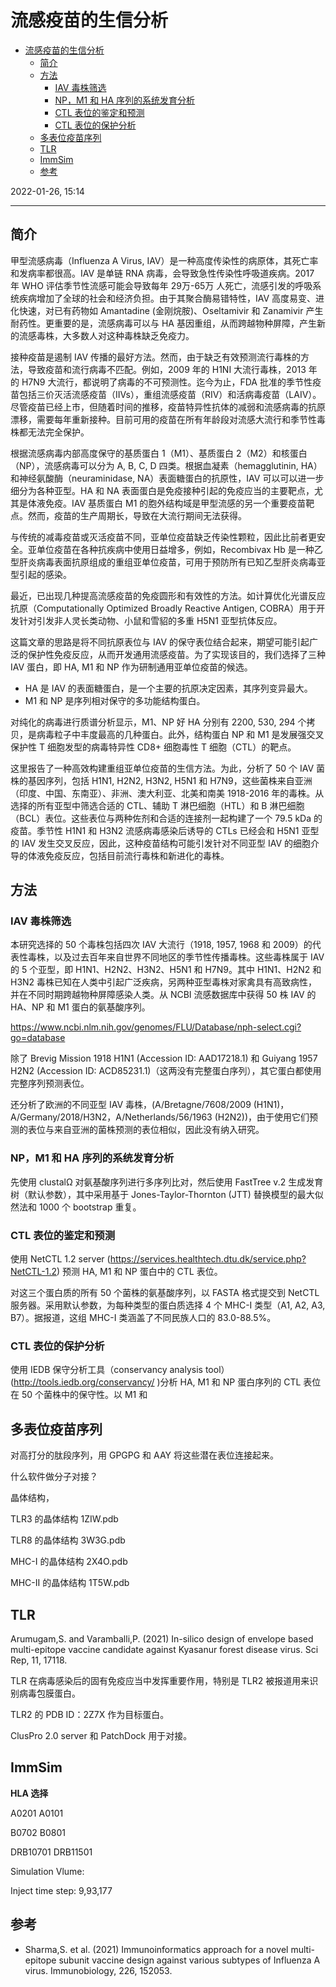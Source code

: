 # 流感疫苗的生信分析

- [流感疫苗的生信分析](#流感疫苗的生信分析)
  - [简介](#简介)
  - [方法](#方法)
    - [IAV 毒株筛选](#iav-毒株筛选)
    - [NP，M1 和 HA 序列的系统发育分析](#npm1-和-ha-序列的系统发育分析)
    - [CTL 表位的鉴定和预测](#ctl-表位的鉴定和预测)
    - [CTL 表位的保护分析](#ctl-表位的保护分析)
  - [多表位疫苗序列](#多表位疫苗序列)
  - [TLR](#tlr)
  - [ImmSim](#immsim)
  - [参考](#参考)

2022-01-26, 15:14
***

## 简介

甲型流感病毒（Influenza A Virus, IAV）是一种高度传染性的病原体，其死亡率和发病率都很高。IAV 是单链 RNA 病毒，会导致急性传染性呼吸道疾病。2017 年 WHO 评估季节性流感可能会导致每年 29万-65万 人死亡，流感引发的呼吸系统疾病增加了全球的社会和经济负担。由于其聚合酶易错特性，IAV 高度易变、进化快速，对已有药物如 Amantadine (金刚烷胺)、Oseltamivir 和 Zanamivir 产生耐药性。更重要的是，流感病毒可以与 HA 基因重组，从而跨越物种屏障，产生新的流感毒株，大多数人对这种毒株缺乏免疫力。

接种疫苗是遏制 IAV 传播的最好方法。然而，由于缺乏有效预测流行毒株的方法，导致疫苗和流行病毒不匹配。例如，2009 年的 H1NI 大流行毒株，2013 年的 H7N9 大流行，都说明了病毒的不可预测性。迄今为止，FDA 批准的季节性疫苗包括三价灭活流感疫苗（IIVs），重组流感疫苗（RIV）和活病毒疫苗（LAIV）。尽管疫苗已经上市，但随着时间的推移，疫苗特异性抗体的减弱和流感病毒的抗原漂移，需要每年重新接种。目前可用的疫苗在所有年龄段对流感大流行和季节性毒株都无法完全保护。

根据流感病毒内部高度保守的基质蛋白 1（M1）、基质蛋白 2（M2）和核蛋白（NP），流感病毒可以分为 A, B, C, D 四类。根据血凝素（hemagglutinin, HA）和神经氨酸酶（neuraminidase, NA）表面糖蛋白的抗原性，IAV 可以可以进一步细分为各种亚型。HA 和 NA 表面蛋白是免疫接种引起的免疫应当的主要靶点，尤其是体液免疫。IAV 基质蛋白 M1 的胞外结构域是甲型流感的另一个重要疫苗靶点。然而，疫苗的生产周期长，导致在大流行期间无法获得。

与传统的减毒疫苗或灭活疫苗不同，亚单位疫苗缺乏传染性颗粒，因此比前者更安全。亚单位疫苗在各种抗疾病中使用日益增多，例如，Recombivax Hb 是一种乙型肝炎病毒表面抗原组成的重组亚单位疫苗，可用于预防所有已知乙型肝炎病毒亚型引起的感染。

最近，已出现几种提高流感疫苗的免疫圆形和有效性的方法。如计算优化光谱反应抗原（Computationally Optimized Broadly Reactive Antigen, COBRA）用于开发针对引发非人灵长类动物、小鼠和雪貂的多重 H5N1 亚型抗体反应。

这篇文章的思路是将不同抗原表位与 IAV 的保守表位结合起来，期望可能引起广泛的保护性免疫反应，从而开发通用流感疫苗。为了实现该目的，我们选择了三种 IAV 蛋白，即 HA, M1 和 NP 作为研制通用亚单位疫苗的候选。

- HA 是 IAV 的表面糖蛋白，是一个主要的抗原决定因素，其序列变异最大。
- M1 和 NP 是序列相对保守的多功能结构蛋白。

对纯化的病毒进行质谱分析显示，M1、NP 好 HA 分别有 2200, 530, 294 个拷贝，是病毒粒子中丰度最高的几种蛋白。此外，结构蛋白 NP 和 M1 是发展强交叉保护性 T 细胞发型的病毒特异性 CD8+ 细胞毒性 T 细胞（CTL）的靶点。

这里报告了一种高效构建重组亚单位疫苗的生信方法。为此，分析了 50 个 IAV 菌株的基因序列，包括 H1N1, H2N2, H3N2, H5N1 和 H7N9，这些菌株来自亚洲（印度、中国、东南亚）、非洲、澳大利亚、北美和南美 1918-2016 年的毒株。从选择的所有亚型中筛选合适的 CTL、辅助 T 淋巴细胞（HTL）和 B 淋巴细胞（BCL）表位。这些表位与两种佐剂和合适的连接剂一起构建了一个 79.5 kDa 的疫苗。季节性 H1N1 和 H3N2 流感病毒感染后诱导的 CTLs 已经会和 H5N1 亚型的 IAV 发生交叉反应，因此，这种疫苗结构可能引发针对不同亚型 IAV 的细胞介导的体液免疫反应，包括目前流行毒株和新进化的毒株。

## 方法

### IAV 毒株筛选

本研究选择的 50 个毒株包括四次 IAV 大流行（1918, 1957, 1968 和 2009）的代表性毒株，以及过去百年来自世界不同地区的季节性传播毒株。这些毒株属于 IAV 的 5 个亚型，即 H1N1、H2N2、H3N2、H5N1 和 H7N9。其中 H1N1、H2N2 和 H3N2 毒株已知在人类中引起广泛疾病，另两种亚型毒株对家禽具有高致病性，并在不同时期跨越物种屏障感染人类。从 NCBI 流感数据库中获得 50 株 IAV 的 HA、NP 和 M1 蛋白的氨基酸序列。

https://www.ncbi.nlm.nih.gov/genomes/FLU/Database/nph-select.cgi?go=database

除了 Brevig Mission 1918 H1N1 (Accession ID: AAD17218.1) 和 Guiyang 1957 H2N2 (Accession ID: ACD85231.1)（这两没有完整蛋白序列），其它蛋白都使用完整序列预测表位。

还分析了欧洲的不同亚型 IAV 毒株，(A/Bretagne/7608/2009 (H1N1)，A/Germany/2018/H3N2，A/Netherlands/56/1963 (H2N2))，由于使用它们预测的表位与来自亚洲的菌株预测的表位相似，因此没有纳入研究。

### NP，M1 和 HA 序列的系统发育分析

先使用 clustalΩ 对氨基酸序列进行多序列比对，然后使用 FastTree v.2 生成发育树（默认参数），其中采用基于 Jones-Taylor-Thornton (JTT) 替换模型的最大似然法和 1000 个 bootstrap 重复。

### CTL 表位的鉴定和预测

使用 NetCTL 1.2 server (https://services.healthtech.dtu.dk/service.php?NetCTL-1.2) 预测 HA, M1 和 NP 蛋白中的 CTL 表位。

对这三个蛋白质的所有 50 个菌株的氨基酸序列，以 FASTA 格式提交到 NetCTL 服务器。采用默认参数，为每种类型的蛋白质选择 4 个 MHC-I 类型（A1, A2, A3, B7）。据报道，这组 MHC-I 类涵盖了不同民族人口的 83.0-88.5%。

### CTL 表位的保护分析

使用 IEDB 保守分析工具（conservancy analysis tool）(http://tools.iedb.org/conservancy/ )分析 HA, M1 和 NP 蛋白序列的 CTL 表位在 50 个菌株中的保守性。以 M1 和 


## 多表位疫苗序列

对高打分的肽段序列，用 GPGPG 和 AAY 将这些潜在表位连接起来。


什么软件做分子对接？

晶体结构，

TLR3 的晶体结构 1ZIW.pdb

TLR8 的晶体结构 3W3G.pdb

MHC-I 的晶体结构 2X4O.pdb

MHC-II 的晶体结构 1T5W.pdb

## TLR

Arumugam,S. and Varamballi,P. (2021) In-silico design of envelope based multi-epitope vaccine candidate against Kyasanur forest disease virus. Sci Rep, 11, 17118.

TLR 在病毒感染后的固有免疫应当中发挥重要作用，特别是 TLR2 被报道用来识别病毒包膜蛋白。

TLR2 的 PDB ID：2Z7X 作为目标蛋白。

ClusPro 2.0 server 和 PatchDock 用于对接。

## ImmSim

**HLA 选择**

A0201
A0101

B0702
B0801

DRB10701
DRB11501

Simulation Vlume:

Inject time step: 9,93,177


## 参考

- Sharma,S. et al. (2021) Immunoinformatics approach for a novel multi-epitope subunit vaccine design against various subtypes of Influenza A virus. Immunobiology, 226, 152053.
